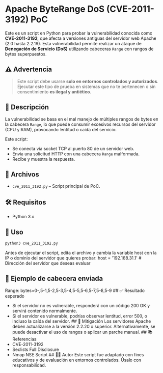 # Apache ByteRange DoS (CVE-2011-3192) PoC

Este es un script en Python para probar la vulnerabilidad conocida como **CVE-2011-3192**, que afecta a versiones antiguas del servidor web Apache (2.0 hasta 2.2.19). Esta vulnerabilidad permite realizar un ataque de **Denegación de Servicio (DoS)** utilizando cabeceras `Range` con rangos de bytes superpuestos.

## ⚠️ Advertencia

> Este script debe usarse **solo en entornos controlados y autorizados**. Ejecutar este tipo de prueba en sistemas que no te pertenecen o sin consentimiento **es ilegal y antiético**.

## 📌 Descripción

La vulnerabilidad se basa en el mal manejo de múltiples rangos de bytes en la cabecera `Range`, lo que puede consumir excesivos recursos del servidor (CPU y RAM), provocando lentitud o caída del servicio.

Este script:

- Se conecta vía socket TCP al puerto 80 de un servidor web.
- Envía una solicitud HTTP con una cabecera `Range` malformada.
- Recibe y muestra la respuesta.

## 📂 Archivos

- `cve_2011_3192.py` – Script principal de PoC.

## 🛠️ Requisitos

- Python 3.x

## 🚀 Uso

```bash
python3 cve_2011_3192.py
```
Antes de ejecutar el script, edita el archivo y cambia la variable host con la IP o dominio del servidor que quieres probar:
host = '192.168.31.1'  # Dirección del servidor que deseas evaluar
## 🧪 Ejemplo de cabecera enviada
Range: bytes=0-,5-1,5-2,5-3,5-4,5-5,5-6,5-7,5-8,5-9
## ✅ Resultado esperado
- Si el servidor no es vulnerable, responderá con un código 200 OK y servirá contenido normalmente.
- Si el servidor es vulnerable, podrías observar lentitud, error 500, o incluso la caída del servidor.
## 🔐 Mitigación
Los servidores Apache deben actualizarse a la versión 2.2.20 o superior. Alternativamente, se puede desactivar el uso de rangos o aplicar un parche manual.
## 📚 Referencias
- CVE-2011-3192
- Seclists Full Disclosure
- Nmap NSE Script
## 👨‍💻 Autor
Este script fue adaptado con fines educativos y de evaluación en entornos controlados. Úsalo con responsabilidad.
